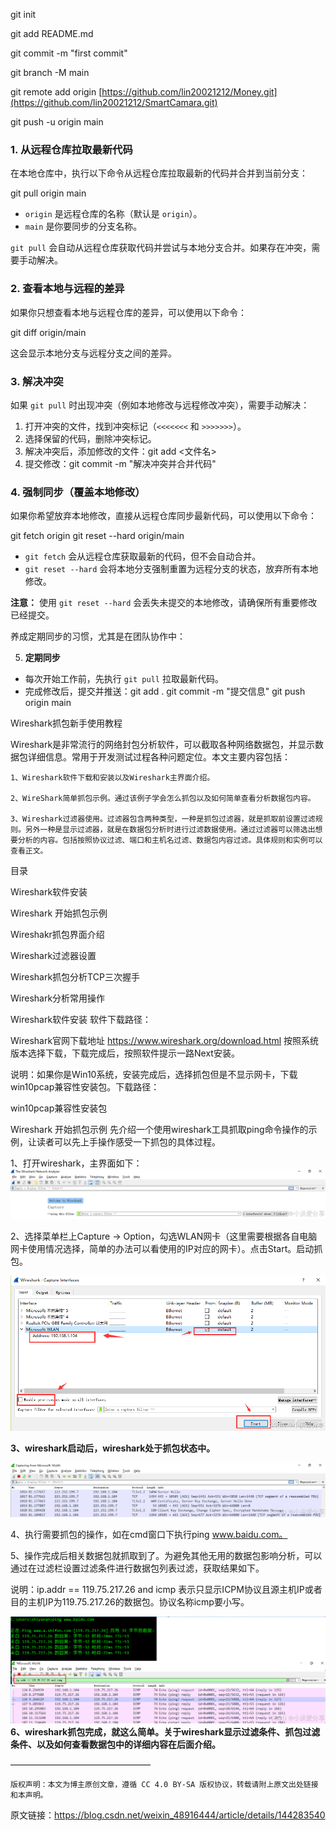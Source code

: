 git init

git add README.md

git commit -m "first commit"

git branch -M main

git remote add origin [https://github.com/lin20021212/Money.git](https://github.com/lin20021212/SmartCamara.git)

git push -u origin main

### 1. **从远程仓库拉取最新代码**

在本地仓库中，执行以下命令从远程仓库拉取最新的代码并合并到当前分支：


git pull origin main

* `origin` 是远程仓库的名称（默认是 `origin`）。
* `main` 是你要同步的分支名称。

`git pull` 会自动从远程仓库获取代码并尝试与本地分支合并。如果存在冲突，需要手动解决。

### 2. **查看本地与远程的差异**

如果你只想查看本地与远程仓库的差异，可以使用以下命令：

git diff origin/main

这会显示本地分支与远程分支之间的差异。

### 3. **解决冲突**

如果 `git pull` 时出现冲突（例如本地修改与远程修改冲突），需要手动解决：

1. 打开冲突的文件，找到冲突标记（`<<<<<<<` 和 `>>>>>>>`）。
2. 选择保留的代码，删除冲突标记。
3. 解决冲突后，添加修改的文件：git add <文件名>
4. 提交修改：git commit -m "解决冲突并合并代码"

### 4. **强制同步（覆盖本地修改）**

如果你希望放弃本地修改，直接从远程仓库同步最新代码，可以使用以下命令：

git fetch origin
git reset --hard origin/main

* `git fetch` 会从远程仓库获取最新的代码，但不会自动合并。
* `git reset --hard` 会将本地分支强制重置为远程分支的状态，放弃所有本地修改。

**注意：** 使用 `git reset --hard` 会丢失未提交的本地修改，请确保所有重要修改已经提交。

养成定期同步的习惯，尤其是在团队协作中：

5. **定期同步**

* 每次开始工作前，先执行 `git pull` 拉取最新代码。
* 完成修改后，提交并推送：git add .
  git commit -m "提交信息"
  git push origin main

Wireshark抓包新手使用教程

Wireshark是非常流行的网络封包分析软件，可以截取各种网络数据包，并显示数据包详细信息。常用于开发测试过程各种问题定位。本文主要内容包括：

    1、Wireshark软件下载和安装以及Wireshark主界面介绍。

    2、WireShark简单抓包示例。通过该例子学会怎么抓包以及如何简单查看分析数据包内容。

    3、Wireshark过滤器使用。过滤器包含两种类型，一种是抓包过滤器，就是抓取前设置过滤规则。另外一种是显示过滤器，就是在数据包分析时进行过滤数据使用。通过过滤器可以筛选出想要分析的内容。包括按照协议过滤、端口和主机名过滤、数据包内容过滤。具体规则和实例可以查看正文。

目录

Wireshark软件安装

Wireshark 开始抓包示例

Wireshakr抓包界面介绍

Wireshark过滤器设置

Wireshark抓包分析TCP三次握手

Wireshark分析常用操作

Wireshark软件安装
软件下载路径：

Wireshark官网下载地址
https://www.wireshark.org/download.html
按照系统版本选择下载，下载完成后，按照软件提示一路Next安装。

说明：如果你是Win10系统，安装完成后，选择抓包但是不显示网卡，下载win10pcap兼容性安装包。下载路径：

win10pcap兼容性安装包

Wireshark 开始抓包示例
先介绍一个使用wireshark工具抓取ping命令操作的示例，让读者可以先上手操作感受一下抓包的具体过程。

1、打开wireshark，主界面如下：![1754839523610](image/Wireshark/1754839523610.png)

2、选择菜单栏上Capture -> Option，勾选WLAN网卡（这里需要根据各自电脑网卡使用情况选择，简单的办法可以看使用的IP对应的网卡）。点击Start。启动抓包。

![1754839649964](image/Wireshark/1754839649964.png)

**3、wireshark启动后，wireshark处于抓包状态中。**

![1754839662899](image/Wireshark/1754839662899.png)

4、执行需要抓包的操作，如在cmd窗口下执行ping www.baidu.com。

5、操作完成后相关数据包就抓取到了。为避免其他无用的数据包影响分析，可以通过在过滤栏设置过滤条件进行数据包列表过滤，获取结果如下。

说明：ip.addr == 119.75.217.26 and icmp 表示只显示ICPM协议且源主机IP或者目的主机IP为119.75.217.26的数据包。协议名称icmp要小写。

![1754839688370](image/Wireshark/1754839688370.png)
**6、wireshark抓包完成，就这么简单。关于wireshark显示过滤条件、抓包过滤条件、以及如何查看数据包中的详细内容在后面介绍。**

————————————————

    版权声明：本文为博主原创文章，遵循 CC 4.0 BY-SA 版权协议，转载请附上原文出处链接和本声明。

原文链接：https://blog.csdn.net/weixin_48916444/article/details/144283540
